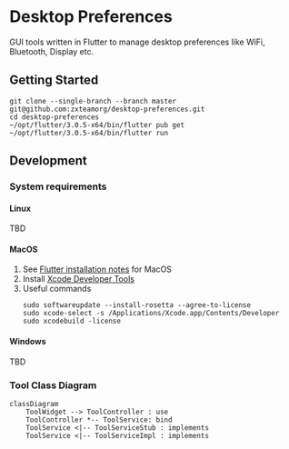 # Desktop Preferences

GUI tools written in Flutter to manage desktop preferences like WiFi, Bluetooth, Display etc.

## Getting Started

```shell
git clone --single-branch --branch master git@github.com:zxteamorg/desktop-preferences.git
cd desktop-preferences
~/opt/flutter/3.0.5-x64/bin/flutter pub get
~/opt/flutter/3.0.5-x64/bin/flutter run
```

## Development

### System requirements

#### Linux

TBD

#### MacOS

1. See [Flutter installation notes](https://docs.flutter.dev/get-started/install/macos) for MacOS
1. Install [Xcode Developer Tools](https://apps.apple.com/us/app/xcode/id497799835)
1. Useful commands
	```shell
	sudo softwareupdate --install-rosetta --agree-to-license
	sudo xcode-select -s /Applications/Xcode.app/Contents/Developer
	sudo xcodebuild -license
	```

#### Windows

TBD

### Tool Class Diagram

```mermaid
classDiagram
	ToolWidget --> ToolController : use
	ToolController *-- ToolService: bind
	ToolService <|-- ToolServiceStub : implements
	ToolService <|-- ToolServiceImpl : implements
```